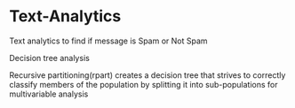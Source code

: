 # Text-Analytics
Text analytics to find if message is Spam or Not Spam

Decision tree analysis

Recursive partitioning(rpart) creates a decision tree that strives to 
correctly classify members of the population by splitting it
into sub-populations for multivariable analysis 
